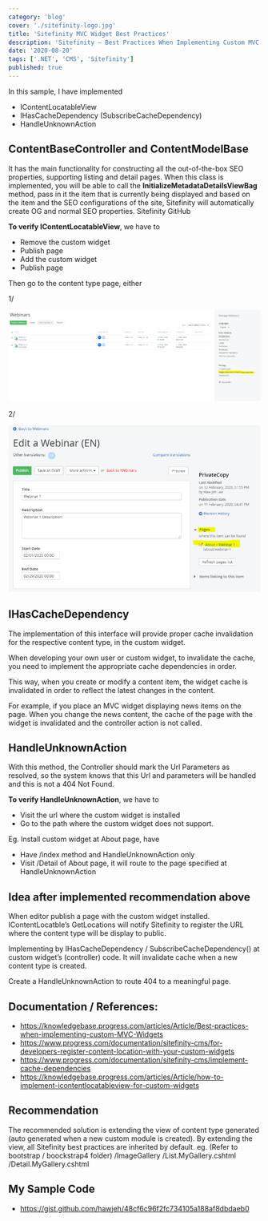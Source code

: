 ```yaml
---
category: 'blog'
cover: './sitefinity-logo.jpg'
title: 'Sitefinity MVC Widget Best Practices'
description: 'Sitefinity – Best Practices When Implementing Custom MVC Widgets'
date: '2020-08-20'
tags: ['.NET', 'CMS', 'Sitefinity']
published: true
---
```


In this sample, I have implemented
- IContentLocatableView
- IHasCacheDependency (SubscribeCacheDependency)
- HandleUnknownAction

## ContentBaseController and ContentModelBase 

It has the main functionality for constructing all the out-of-the-box SEO properties, supporting listing and detail pages. When this class is implemented, you will be able to call the **InitializeMetadataDetailsViewBag** method, pass in it the item that is currently being displayed and based on the item and the SEO configurations of the site, Sitefinity will automatically create OG and normal SEO properties.
Sitefinity GitHub

**To verify IContentLocatableView**, we have to 
- Remove the custom widget
- Publish page
- Add the custom widget
- Publish page

Then go to the content type page, either

1/ 

![step1](./step1.png)

2/

![step2](./step2.png)

## IHasCacheDependency

The implementation of this interface will provide proper cache invalidation for the respective content type, in the custom widget. 

When developing your own user or custom widget, to invalidate the cache, you need to implement the appropriate cache dependencies in order. 

This way, when you create or modify a content item, the widget cache is invalidated in order to reflect the latest changes in the content. 

For example, if you place an MVC widget displaying news items on the page. When you change the news content, the cache of the page with the widget is invalidated and the controller action is not called.

## HandleUnknownAction

With this method, the Controller should mark the Url Parameters as resolved, so the system knows that this Url and parameters will be handled and this is not a 404 Not Found.

**To verify HandleUnknownAction**, we have to

- Visit the url where the custom widget is installed
- Go to the path where the custom widget does not support.

Eg. Install custom widget at About page, have

- Have /index method and HandleUnknownAction only
- Visit /Detail of About page, it will route to the page specified at HandleUnknownAction

## Idea after implemented recommendation above

When editor publish a page with the custom widget installed. IContentLocatble’s GetLocations will notify Sitefinity to register the URL where the content type will be display to public.

Implementing by IHasCacheDependency / SubscribeCacheDependency() at custom widget’s (controller) code. It will invalidate cache when a new content type is created.

Create a HandleUnknownAction to route 404 to a meaningful page.

## Documentation / References:

- https://knowledgebase.progress.com/articles/Article/Best-practices-when-implementing-custom-MVC-Widgets
- https://www.progress.com/documentation/sitefinity-cms/for-developers-register-content-location-with-your-custom-widgets
- https://www.progress.com/documentation/sitefinity-cms/implement-cache-dependencies
- https://knowledgebase.progress.com/articles/Article/how-to-implement-icontentlocatableview-for-custom-widgets

## Recommendation
The recommended solution is extending the view of content type generated
(auto generated when a new custom module is created).
By extending the view, all Sitefinity best practices are inherited by default.
eg. (Refer to bootstrap / boockstrap4 folder)
/ImageGallery
  /List.MyGallery.cshtml
  /Detail.MyGallery.cshtml

## My Sample Code

- https://gist.github.com/hawjeh/48cf6c96f2fc734105a188af8dbdaeb0